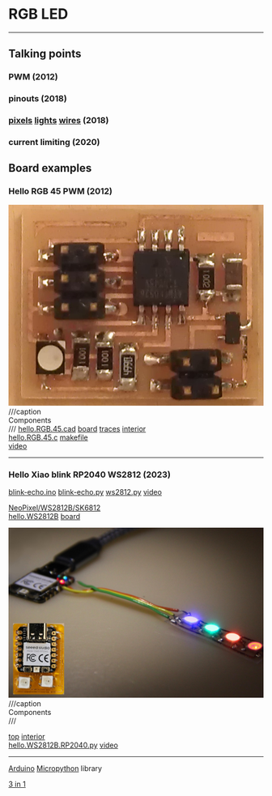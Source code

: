 # RGB LED

---

## Talking points

### PWM (2012)

### pinouts (2018)

### [pixels](https://learn.adafruit.com/adafruit-dotstar-leds/overview) [lights](https://www.superbrightleds.com/) [wires](https://www.amazon.com/s/keywords=electroluminescent) (2018)

### current limiting (2020)

## Board examples

### Hello RGB 45 PWM (2012)

![](RGB/hello.RGB.45.jpg)  
///caption  
Components  
///
[hello.RGB.45.cad](RGB/hello.RGB.45.cad) [board](RGB/hello.RGB.45.png) [traces](RGB/hello.RGB.45.traces.png) [interior](RGB/hello.RGB.45.interior.png)  
[hello.RGB.45.c](RGB/hello.RGB.45.c) [makefile](RGB/hello.RGB.45.make)  
[video](RGB/hello.RGB.45.mp4)

---

### Hello Xiao blink RP2040 WS2812 (2023) 

[blink-echo.ino](RGB/hello.RP2040-XIAO.blink-echo.ino) [blink-echo.py](RGB/hello.RP2040-XIAO.blink-echo.py) [ws2812.py](RGB/ws2812.py) [video](RGB/hello.RP2040-XIAO.blink-echo.mp4)


[NeoPixel/WS2812B/SK6812](https://www.digikey.com/en/products/detail/adafruit-industries-llc/3094/6058485)  
[hello.WS2812B](Neo/hello.WS2812B) [board](Neo/hello.WS2812B.png)  

![](Neo/hello.WS2812B.RP2040.jpg)  
///caption  
Components  
///

[top](Neo/hello.WS2812B.top.png) [interior](Neo/hello.WS2812B.interior.png)  
[hello.WS2812B.RP2040.py](Neo/hello.WS2812B.RP2040.py) [video](Neo/hello.WS2812B.RP2040.mp4)

---


[Arduino](https://github.com/adafruit/Adafruit_NeoPixel) [Micropython](https://docs.micropython.org/en/latest/library/neopixel.html) library

[3 in 1](https://www.digikey.com/product-detail/en/cree-inc/CLV1A-FKB-CK1VW1DE1BB7C3C3/CLV1A-FKB-CK1VW1DE1BB7C3C3CT-ND)  
